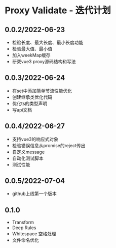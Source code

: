 # Proxy Validate - 迭代计划
## 0.0.2/2022-06-23
- 检验长度、最大长度、最小长度功能
- 检验最大值、最小值
- 加入weekMap缓存
- 研究vue3 proxy源码结构和写法

## 0.0.3/2022-06-24
- 在set中添加简单节流性能优化
- 创建继承类优化代码
- 优化ts的类型声明
- 写api文档

## 0.0.4/2022-06-27
- 支持vue3的响应式对象
- 检验错误信息从promise的reject传出
- 自定义message
- 自动化测试脚本
- 测试性能

## 0.0.5/2022-07-04
- github上线第一个版本

## 0.1.0
- Transform
- Deep Rules
- Whitespace 空格处理
- 文件命名优化